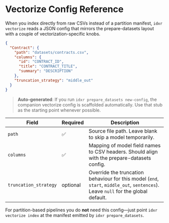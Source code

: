 # Vectorize Config Reference

When you index directly from raw CSVs instead of a partition manifest, `idxr vectorize` reads a JSON config that mirrors the prepare-datasets layout with a couple of vectorization-specific knobs.

```json
{
  "Contract": {
    "path": "datasets/contracts.csv",
    "columns": {
      "id": "CONTRACT_ID",
      "title": "CONTRACT_TITLE",
      "summary": "DESCRIPTION"
    },
    "truncation_strategy": "middle_out"
  }
}
```

> **Auto-generated**: If you run `idxr prepare_datasets new-config`, the companion vectorize config is scaffolded automatically. Use that stub as the starting point whenever possible.

| Field | Required | Description |
|-------|----------|-------------|
| `path` | ✅ | Source file path. Leave blank to skip a model temporarily. |
| `columns` | ✅ | Mapping of model field names to CSV headers. Should align with the prepare-datasets config. |
| `truncation_strategy` | optional | Override the truncation behaviour for this model (`end`, `start`, `middle_out`, `sentences`). Leave `null` for the global default. |

For partition-based pipelines you do **not** need this config—just point `idxr vectorize index` at the manifest emitted by `idxr prepare_datasets`.
